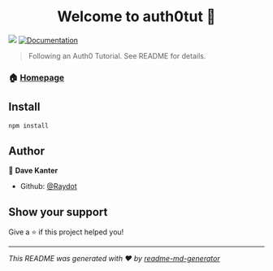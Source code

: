 <h1 align="center">Welcome to auth0tut 👋</h1>
<p>
  <img src="https://img.shields.io/badge/version-0.0.1-blue.svg?cacheSeconds=2592000" />
  <a href="https://github.com/raydot/auth0tut">
    <img alt="Documentation" src="https://img.shields.io/badge/documentation-yes-brightgreen.svg" target="_blank" />
  </a>
</p>

> Following an Auth0 Tutorial.  See README for details.

### 🏠 [Homepage](https://github.com/raydot/auth0tut)

## Install

```sh
npm install
```

## Author

👤 **Dave Kanter**

* Github: [@Raydot](https://github.com/Raydot)

## Show your support

Give a ⭐️ if this project helped you!

***
_This README was generated with ❤️ by [readme-md-generator](https://github.com/kefranabg/readme-md-generator)_